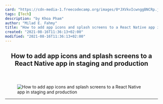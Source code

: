```yaml
---
card: "https://cdn-media-1.freecodecamp.org/images/0*JXVkvIcwnggBNCRp.jpg"
tags: [Tech]
description: "by Khoa Pham"
author: "Milad E. Fahmy"
title: "How to add app icons and splash screens to a React Native app in staging and production"
created: "2021-08-16T11:36:13+02:00"
modified: "2021-08-16T11:36:13+02:00"
---
```

<div class="site-wrapper">
<main id="site-main" class="site-main outer">
<div class="inner">
<article class="post-full post tag-tech tag-technology tag-react tag-programming tag-apps-tag ">
<header class="post-full-header">
<h1 class="post-full-title">How to add app icons and splash screens to a React Native app in staging and production</h1>
</header>
<figure class="post-full-image">
<picture>
<source media="(max-width: 700px)" sizes="1px" srcset="data:image/gif;base64,R0lGODlhAQABAIAAAAAAAP///yH5BAEAAAAALAAAAAABAAEAAAIBRAA7 1w">
<source media="(min-width: 701px)" sizes="(max-width: 800px) 400px,
(max-width: 1170px) 700px,
1400px" srcset="https://cdn-media-1.freecodecamp.org/images/0*JXVkvIcwnggBNCRp.jpg 300w,
https://cdn-media-1.freecodecamp.org/images/0*JXVkvIcwnggBNCRp.jpg 600w,
https://cdn-media-1.freecodecamp.org/images/0*JXVkvIcwnggBNCRp.jpg 1000w,
https://cdn-media-1.freecodecamp.org/images/0*JXVkvIcwnggBNCRp.jpg 2000w">
<img onerror="this.style.display='none'" src="https://cdn-media-1.freecodecamp.org/images/0*JXVkvIcwnggBNCRp.jpg" alt="How to add app icons and splash screens to a React Native app in staging and production">
</picture>
</figure>
<section class="post-full-content">
<div class="post-content medium-migrated-article">
</div>
<hr>
</section>
</article>
</div>
</main>
</div>
<!-- Google Tag Manager (noscript) -->
<!-- End Google Tag Manager (noscript) -->

